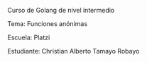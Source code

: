 Curso de Golang de nivel intermedio

Tema: Funciones anónimas

Escuela: Platzi

Estudiante: Christian Alberto Tamayo Robayo